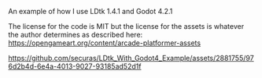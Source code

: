 An example of how I use LDtk 1.4.1 and Godot 4.2.1

The license for the code is MIT but the license for the assets is whatever the author determines as described here: https://opengameart.org/content/arcade-platformer-assets


https://github.com/securas/LDtk_With_Godot4_Example/assets/2881755/976d2b4d-6e4a-4013-9027-93185ad52d1f

